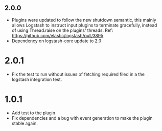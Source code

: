 ## 2.0.0
 - Plugins were updated to follow the new shutdown semantic, this mainly allows Logstash to instruct input plugins to terminate gracefully, 
   instead of using Thread.raise on the plugins' threads. Ref: https://github.com/elastic/logstash/pull/3895
 - Dependency on logstash-core update to 2.0

# 2.0.1
   - Fix the test to run without issues of fetching required filed in
     a the logstash integration test.
# 1.0.1
   - Add test to the plugin
   - Fix dependencies and a bug with event generation to make the plugin
     stable again.
